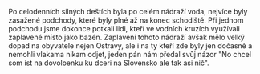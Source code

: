 Po celodenních silných deštích byla po celém nádraží voda,  nejvíce byly zasažené podchody, které byly plné až na konec schodiště. Při jednom podchodu jsme dokonce potkali lidi, kteří ve vodních kruzích využívali zaplavené místo jako bazén. Zaplavení tohoto nádraží avšak mělo velký dopad na obyvatele nejen Ostravy, ale i na ty kteří zde byly jen dočasně a nemohli vlakama nikam odjet, jeden pán nám předal svůj názor 
"No chcel som ist na dovoloenku ku dceri na Slovensko ale tak asi nič".
